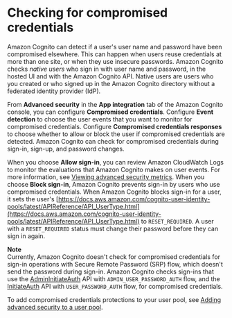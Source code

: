 # Checking for compromised credentials<a name="cognito-user-pool-settings-compromised-credentials"></a>

Amazon Cognito can detect if a user's user name and password have been compromised elsewhere\. This can happen when users reuse credentials at more than one site, or when they use insecure passwords\. Amazon Cognito checks *native users* who sign in with user name and password, in the hosted UI and with the Amazon Cognito API\. Native users are users who you created or who signed up in the Amazon Cognito directory without a federated identity provider \(IdP\)\.

From **Advanced security** in the **App integration** tab of the Amazon Cognito console, you can configure **Compromised credentials**\. Configure **Event detection** to choose the user events that you want to monitor for compromised credentials\. Configure **Compromised credentials responses** to choose whether to allow or block the user if compromised credentials are detected\. Amazon Cognito can check for compromised credentials during sign\-in, sign\-up, and password changes\.

When you choose **Allow sign\-in**, you can review Amazon CloudWatch Logs to monitor the evaluations that Amazon Cognito makes on user events\. For more information, see [Viewing advanced security metrics](user-pool-settings-viewing-advanced-security-metrics.md)\. When you choose **Block sign\-in**, Amazon Cognito prevents sign\-in by users who use compromised credentials\. When Amazon Cognito blocks sign\-in for a user, it sets the user's [https://docs.aws.amazon.com/cognito-user-identity-pools/latest/APIReference/API_UserType.html](https://docs.aws.amazon.com/cognito-user-identity-pools/latest/APIReference/API_UserType.html) to `RESET_REQUIRED`\. A user with a `RESET_REQUIRED` status must change their password before they can sign in again\.

**Note**  
Currently, Amazon Cognito doesn't check for compromised credentials for sign\-in operations with Secure Remote Password \(SRP\) flow, which doesn't send the password during sign\-in\. Amazon Cognito checks sign\-ins that use the [AdminInitiateAuth](https://docs.aws.amazon.com/cognito-user-identity-pools/latest/APIReference/API_AdminInitiateAuth.html) API with `ADMIN_USER_PASSWORD_AUTH` flow, and the [InitiateAuth](https://docs.aws.amazon.com/cognito-user-identity-pools/latest/APIReference/API_InitiateAuth.html) API with `USER_PASSWORD_AUTH` flow, for compromised credentials\.

To add compromised credentials protections to your user pool, see [Adding advanced security to a user pool](cognito-user-pool-settings-advanced-security.md)\.